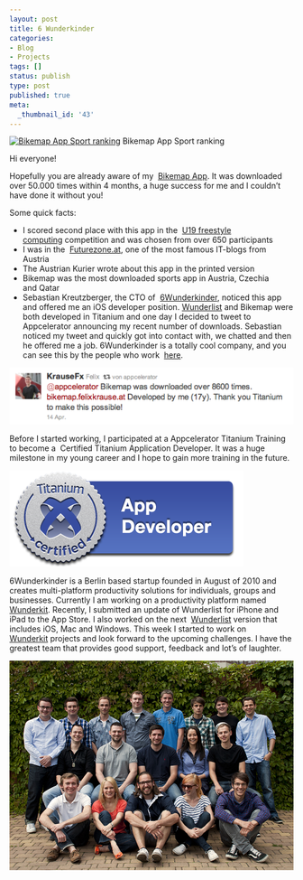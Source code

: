 ```yaml
---
layout: post
title: 6 Wunderkinder
categories:
- Blog
- Projects
tags: []
status: publish
type: post
published: true
meta:
  _thumbnail_id: '43'
---
```


[![Bikemap App Sport ranking](/squarespace_images/static_545299aae4b0e9514fe30c95_54529a29e4b025a90f45cc50_54529a29e4b025a90f45cc69_1414699595973_14.05.2011-Sport-CUT.png.2011-Sport-CUT.png_)](http://static.squarespace.com/static/545299aae4b0e9514fe30c95/54529a29e4b025a90f45cc50/54529a29e4b025a90f45cc69/1346657608000/14.05.2011-Sport-CUT.png?format=original) Bikemap App Sport ranking 
  



Hi everyone!

Hopefully you are already aware of my 
[Bikemap App](http://bikemap.felixkrause.at/). It was downloaded over 50.000 times within 4 months, a huge success for me and I couldn’t have done it without you!

Some quick facts:

* I scored second place with this app in the 
[U19 freestyle computing](http://new.aec.at/prix/de/gewinner/2011/#u19) competition and was chosen from over 650 participants
* I was in the 
[Futurezone.at](http://futurezone.at/produkte/2453-bikemap-die-radrouten-app.php), one of the most famous IT-blogs from Austria
* The Austrian Kurier wrote about this app in the printed version
* Bikemap was the most downloaded sports app in Austria, Czechia and Qatar
* Sebastian Kreutzberger, the CTO of 
[6Wunderkinder](http://6wunderkinder.com/), noticed this app and offered me an iOS developer position. [Wunderlist](http://wunderlist.com/) and Bikemap were both developed in Titanium and one day I decided to tweet to Appcelerator announcing my recent number of downloads. Sebastian noticed my tweet and quickly got into contact with, we chatted and then he offered me a job. 6Wunderkinder is a totally cool company, and you can see this by the people who work 
[here](http://www.6wunderkinder.com/about/).
  
      
![tweet-weswegen-ich-zu-den-Wunderkindern-komme](/squarespace_images/static_545299aae4b0e9514fe30c95_54529a29e4b025a90f45cc50_54529a29e4b025a90f45cc85_1414699596492_tweet-weswegen-ich-zu-den-Wunderkindern-komme.png_)
  


Before I started working, I participated at a Appcelerator Titanium Training to become a 
Certified Titanium Application Developer. It was a huge milestone in my young career and I hope to gain more training in the future.
  
      
[![tcad-badge](/squarespace_images/static_545299aae4b0e9514fe30c95_54529a29e4b025a90f45cc50_54529a29e4b025a90f45cc88_1414699596319_tcad-badge.png_)](http://static.squarespace.com/static/545299aae4b0e9514fe30c95/54529a29e4b025a90f45cc50/54529a29e4b025a90f45cc88/1346657871000/tcad-badge.png?format=original)
  


6Wunderkinder is a Berlin based startup founded in August of 2010 and creates multi-platform productivity solutions for individuals, groups and businesses. Currently I am working on a productivity platform named 
[Wunderkit](http://wunderkit.com/). Recently, I submitted an update of Wunderlist for iPhone and iPad to the App Store. I also worked on the next 
[Wunderlist](http://wunderlist.com/) version that includes iOS, Mac and Windows. This week I started to work on
[Wunderkit](http://wunderkit.com/) projects and look forward to the upcoming challenges. I have the greatest team that provides good support, feedback and lot’s of laughter.
  
      
![DSC_0235](/squarespace_images/static_545299aae4b0e9514fe30c95_54529a29e4b025a90f45cc50_54529a29e4b025a90f45cc8b_1414699596680_6+Wunderkinder+Team.jpg6+Wunderkinder+Team_)
